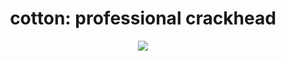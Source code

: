 <h1 align="center">cotton: professional crackhead</h1>

<p align="center">
  <img src="https://github-readme-stats.vercel.app/api?username=cosmicthemethhead&show_icons=true&hide_title=true&card_width=400px&theme=radical">
  </img>
</p>
